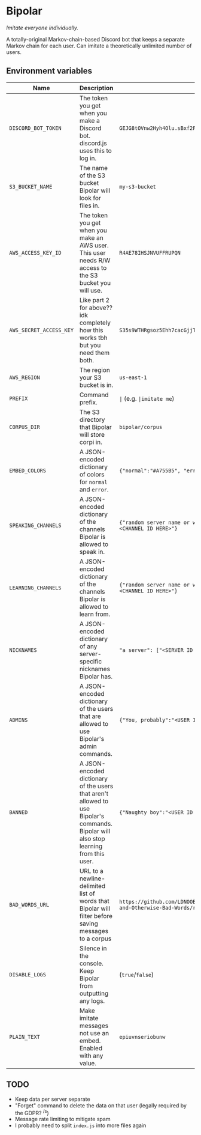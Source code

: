 # Bipolar
_Imitate everyone individually._

A totally-original Markov-chain-based Discord bot that keeps a separate Markov chain for each user. Can imitate a theoretically unlimited number of users.

## Environment variables
| Name | Description | Example | Default |
| --- | --- | --- | --- |
| `DISCORD_BOT_TOKEN` | The token you get when you make a Discord bot. discord.js uses this to log in. | `GEJG8tOVnw2Hyh4Olu.sBxf2FyEaQJ.cMq.lfsLzrSIzMFNf9d3qTqxRrnq` | `undefined` (**Required**) |
| `S3_BUCKET_NAME` | The name of the S3 bucket Bipolar will look for files in. | `my-s3-bucket` | `undefined` (**Required**) |
| `AWS_ACCESS_KEY_ID` | The token you get when you make an AWS user. This user needs R/W access to the S3 bucket you will use. | `R4AE78IHSJNVUFFRUPQN` | `undefined` (**Required**) |
| `AWS_SECRET_ACCESS_KEY` | Like part 2 for above?? idk completely how this works tbh but you need them both. | `S35s9WTHRgsoz5Ehh7cacGjjToLie7jcdS4vwpFs` | `undefined` (**Required**) |
| `AWS_REGION` | The region your S3 bucket is in. | `us-east-1` | `undefined` (**Required**) |
| `PREFIX` | Command prefix. | `\|` (e.g. `\|imitate me`) | `\|` |
| `CORPUS_DIR` | The S3 directory that Bipolar will store corpi in. | `bipolar/corpus` | `undefined` (**Required**) |
| `EMBED_COLORS` | A JSON-encoded dictionary of colors for `normal` and `error`. | `{"normal":"#A755B5", "error":"#FF3636"}` | `{"normal":"#A755B5", "error":"#FF3636"}` |
| `SPEAKING_CHANNELS` | A JSON-encoded dictionary of the channels Bipolar is allowed to speak in. | `{"random server name or whatever you want - #general":"<CHANNEL ID HERE>"}` | `{}` (**Required**) |
| `LEARNING_CHANNELS` | A JSON-encoded dictionary of the channels Bipolar is allowed to learn from. | `{"random server name or whatever you want - #general":"<CHANNEL ID HERE>"}` | `{}` (**Required**) |
| `NICKNAMES` | A JSON-encoded dictionary of any server-specific nicknames Bipolar has. | `"a server": ["<SERVER ID HERE>", "Bipolarn't"]` | `{}` (Optional) |
| `ADMINS` | A JSON-encoded dictionary of the users that are allowed to use Bipolar's admin commands. | `{"You, probably":"<USER ID HERE>"}` | `{}` (Recommended, but optional) |
| `BANNED` | A JSON-encoded dictionary of the users that aren't allowed to use Bipolar's commands. Bipolar will also stop learning from this user. | `{"Naughty boy":"<USER ID HERE>"}` | `{}` (Optional) |
| `BAD_WORDS_URL` | URL to a newline-delimited list of words that Bipolar will filter before saving messages to a corpus | `https://github.com/LDNOOBW/List-of-Dirty-Naughty-Obscene-and-Otherwise-Bad-Words/raw/master/en` | `undefined` (Optional) |
| `DISABLE_LOGS` | Silence in the console. Keep Bipolar from outputting any logs. | (`true`/`false`) | `false` (Bipolar will log stuff like normal) |
| `PLAIN_TEXT` | Make imitate messages not use an embed. Enabled with any value. | `epiuvnseriobunw` | `undefined` |


## TODO
- Keep data per server separate
- "Forget" command to delete the data on that user (legally required by the GDPR? <sup>/s</sup>)
- Message rate limiting to mitigate spam
- I probably need to split `index.js` into more files again
